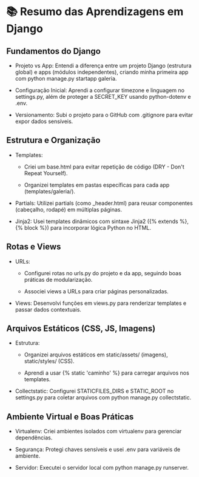 <h1> 📚 Resumo das Aprendizagens em Django </h1>
<h2>Fundamentos do Django</h2>

- Projeto vs App: Entendi a diferença entre um projeto Django (estrutura global) e apps (módulos independentes), criando minha primeira app com python manage.py startapp galeria.

- Configuração Inicial: Aprendi a configurar timezone e linguagem no settings.py, além de proteger a SECRET_KEY usando python-dotenv e .env.
  
- Versionamento: Subi o projeto para o GitHub com .gitignore para evitar expor dados sensíveis.
<h2>Estrutura e Organização</h2>

- Templates:
  - Criei um base.html para evitar repetição de código (DRY - Don't Repeat Yourself).
  
  - Organizei templates em pastas específicas para cada app (templates/galeria/).
    
- Partials: Utilizei partials (como _header.html) para reusar componentes (cabeçalho, rodapé) em múltiplas páginas.
  
- Jinja2: Usei templates dinâmicos com sintaxe Jinja2 ({% extends %}, {% block %}) para incorporar lógica Python no HTML.
  
<h2>Rotas e Views</h2>

- URLs:
  - Configurei rotas no urls.py do projeto e da app, seguindo boas práticas de modularização.
    
  - Associei views a URLs para criar páginas personalizadas.
    
- Views: Desenvolvi funções em views.py para renderizar templates e passar dados contextuais.
  
<h2>Arquivos Estáticos (CSS, JS, Imagens)</h2>

- Estrutura:
  - Organizei arquivos estáticos em static/assets/ (imagens), static/styles/ (CSS).
    
  - Aprendi a usar {% static 'caminho' %} para carregar arquivos nos templates.
    
- Collectstatic: Configurei STATICFILES_DIRS e STATIC_ROOT no settings.py para coletar arquivos com python manage.py collectstatic.
  
<h2>Ambiente Virtual e Boas Práticas</h2>

- Virtualenv: Criei ambientes isolados com virtualenv para gerenciar dependências.
  
- Segurança: Protegi chaves sensíveis e usei .env para variáveis de ambiente.
  
- Servidor: Executei o servidor local com python manage.py runserver.
